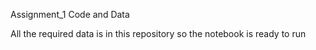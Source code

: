 Assignment_1 Code and Data


All the required data is in this repository so the notebook is ready to run 
